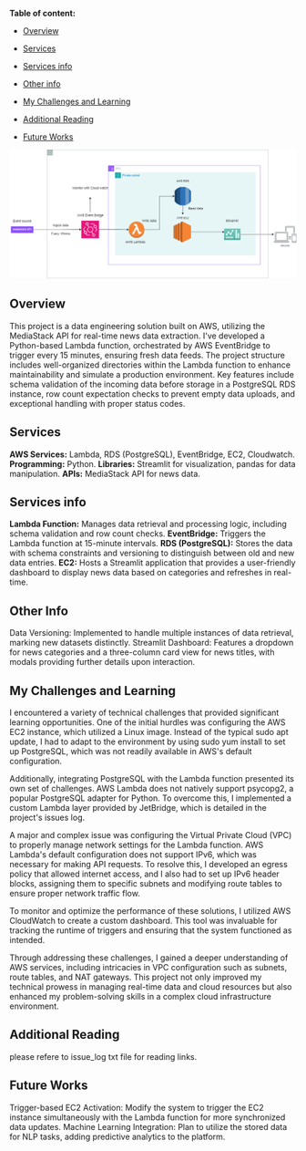 **Table of content:**
 - [Overview](#item-one)

 - [Services](#item-two)

 - [Services info](#item-three)

 - [Other info](#item-four)

 - [My Challenges and Learning](#item-five)

 - [Additional Reading](#item-six)

 - [Future Works](#item-seven)


![alt text](architecture.png)

<a id="item-one"></a>

## Overview
This project is a data engineering solution built on AWS, utilizing the MediaStack API for real-time news data extraction. I've developed a Python-based Lambda function, orchestrated by AWS EventBridge to trigger every 15 minutes, ensuring fresh data feeds. The project structure includes well-organized directories within the Lambda function to enhance maintainability and simulate a production environment. Key features include schema validation of the incoming data before storage in a PostgreSQL RDS instance, row count expectation checks to prevent empty data uploads, and exceptional handling with proper status codes.


<a id="item-two"></a>

## Services
**AWS Services:** Lambda, RDS (PostgreSQL), EventBridge, EC2, Cloudwatch. 
**Programming:** Python.
**Libraries:** Streamlit for visualization, pandas for data manipulation.
**APIs:** MediaStack API for news data.


<a id="item-three"></a>

## Services info
**Lambda Function:** Manages data retrieval and processing logic, including schema validation and row count checks.
**EventBridge:** Triggers the Lambda function at 15-minute intervals.
**RDS (PostgreSQL):** Stores the data with schema constraints and versioning to distinguish between old and new data entries.
**EC2:** Hosts a Streamlit application that provides a user-friendly dashboard to display news data based on categories and refreshes in real-time.


<a id="item-four"></a>

## Other Info
Data Versioning: Implemented to handle multiple instances of data retrieval, marking new datasets distinctly.
Streamlit Dashboard: Features a dropdown for news categories and a three-column card view for news titles, with modals providing further details upon interaction.


<a id="item-five"></a>

## My Challenges and Learning
I encountered a variety of technical challenges that provided significant learning opportunities. One of the initial hurdles was configuring the AWS EC2 instance, which utilized a Linux image. Instead of the typical sudo apt update, I had to adapt to the environment by using sudo yum install to set up PostgreSQL, which was not readily available in AWS's default configuration.

Additionally, integrating PostgreSQL with the Lambda function presented its own set of challenges. AWS Lambda does not natively support psycopg2, a popular PostgreSQL adapter for Python. To overcome this, I implemented a custom Lambda layer provided by JetBridge, which is detailed in the project's issues log.

A major and complex issue was configuring the Virtual Private Cloud (VPC) to properly manage network settings for the Lambda function. AWS Lambda's default configuration does not support IPv6, which was necessary for making API requests. To resolve this, I developed an egress policy that allowed internet access, and I also had to set up IPv6 header blocks, assigning them to specific subnets and modifying route tables to ensure proper network traffic flow.

To monitor and optimize the performance of these solutions, I utilized AWS CloudWatch to create a custom dashboard. This tool was invaluable for tracking the runtime of triggers and ensuring that the system functioned as intended.

Through addressing these challenges, I gained a deeper understanding of AWS services, including intricacies in VPC configuration such as subnets, route tables, and NAT gateways. This project not only improved my technical prowess in managing real-time data and cloud resources but also enhanced my problem-solving skills in a complex cloud infrastructure environment.

<a id="item-six"></a>

## Additional Reading
please refere to issue_log txt file for reading links.

<a id="item-seven"></a>

## Future Works
Trigger-based EC2 Activation: Modify the system to trigger the EC2 instance simultaneously with the Lambda function for more synchronized data updates.
Machine Learning Integration: Plan to utilize the stored data for NLP tasks, adding predictive analytics to the platform.